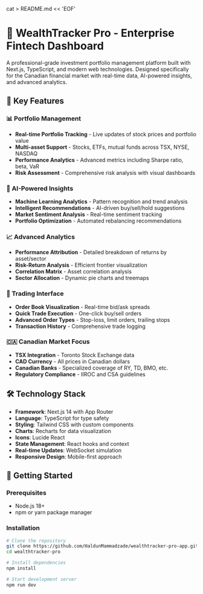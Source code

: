 cat > README.md << 'EOF'
# 🚀 WealthTracker Pro - Enterprise Fintech Dashboard

A professional-grade investment portfolio management platform built with Next.js, TypeScript, and modern web technologies. Designed specifically for the Canadian financial market with real-time data, AI-powered insights, and advanced analytics.

## 🌟 Key Features

### 📊 Portfolio Management
- **Real-time Portfolio Tracking** - Live updates of stock prices and portfolio value
- **Multi-asset Support** - Stocks, ETFs, mutual funds across TSX, NYSE, NASDAQ
- **Performance Analytics** - Advanced metrics including Sharpe ratio, beta, VaR
- **Risk Assessment** - Comprehensive risk analysis with visual dashboards

### 🤖 AI-Powered Insights
- **Machine Learning Analytics** - Pattern recognition and trend analysis
- **Intelligent Recommendations** - AI-driven buy/sell/hold suggestions
- **Market Sentiment Analysis** - Real-time sentiment tracking
- **Portfolio Optimization** - Automated rebalancing recommendations

### 📈 Advanced Analytics
- **Performance Attribution** - Detailed breakdown of returns by asset/sector
- **Risk-Return Analysis** - Efficient frontier visualization
- **Correlation Matrix** - Asset correlation analysis
- **Sector Allocation** - Dynamic pie charts and treemaps

### 💼 Trading Interface
- **Order Book Visualization** - Real-time bid/ask spreads
- **Quick Trade Execution** - One-click buy/sell orders
- **Advanced Order Types** - Stop-loss, limit orders, trailing stops
- **Transaction History** - Comprehensive trade logging

### 🇨🇦 Canadian Market Focus
- **TSX Integration** - Toronto Stock Exchange data
- **CAD Currency** - All prices in Canadian dollars
- **Canadian Banks** - Specialized coverage of RY, TD, BMO, etc.
- **Regulatory Compliance** - IIROC and CSA guidelines

## 🛠️ Technology Stack

- **Framework**: Next.js 14 with App Router
- **Language**: TypeScript for type safety
- **Styling**: Tailwind CSS with custom components
- **Charts**: Recharts for data visualization
- **Icons**: Lucide React
- **State Management**: React hooks and context
- **Real-time Updates**: WebSocket simulation
- **Responsive Design**: Mobile-first approach

## 🚀 Getting Started

### Prerequisites
- Node.js 18+ 
- npm or yarn package manager

### Installation
```bash
# Clone the repository
git clone https://github.com/HaldunMammadzade/wealthtracker-pro-app.git
cd wealthtracker-pro

# Install dependencies
npm install

# Start development server
npm run dev